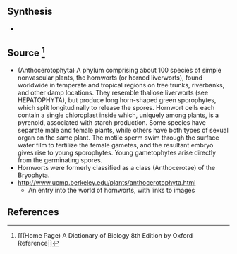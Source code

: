 ## Synthesis
- 
## Source [^1]
- (Anthocerotophyta) A phylum comprising about 100 species of simple nonvascular plants, the hornworts (or horned liverworts), found worldwide in temperate and tropical regions on tree trunks, riverbanks, and other damp locations. They resemble thallose liverworts (see HEPATOPHYTA), but produce long horn-shaped green sporophytes, which split longitudinally to release the spores. Hornwort cells each contain a single chloroplast inside which, uniquely among plants, is a pyrenoid, associated with starch production. Some species have separate male and female plants, while others have both types of sexual organ on the same plant. The motile sperm swim through the surface water film to fertilize the female gametes, and the resultant embryo gives rise to young sporophytes. Young gametophytes arise directly from the germinating spores.
- Hornworts were formerly classified as a class (Anthocerotae) of the Bryophyta.
- http://www.ucmp.berkeley.edu/plants/anthocerotophyta.html
	- An entry into the world of hornworts, with links to images
## References

[^1]: [[(Home Page) A Dictionary of Biology 8th Edition by Oxford Reference]]
